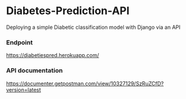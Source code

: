 # Diabetes-Prediction-API
Deploying a simple Diabetic classification model with Django via an API

### Endpoint
https://diabetiespred.herokuapp.com/

### API documentation
https://documenter.getpostman.com/view/10327129/SzRuZCfD?version=latest

